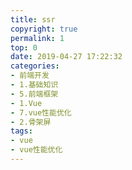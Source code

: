 ```yaml
---
title: ssr
copyright: true
permalink: 1
top: 0
date: 2019-04-27 17:22:32
categories:
- 前端开发
- 1.基础知识
- 5.前端框架
- 1.Vue
- 7.vue性能优化
- 2.骨架屏
tags:
- vue
- vue性能优化
---
```

